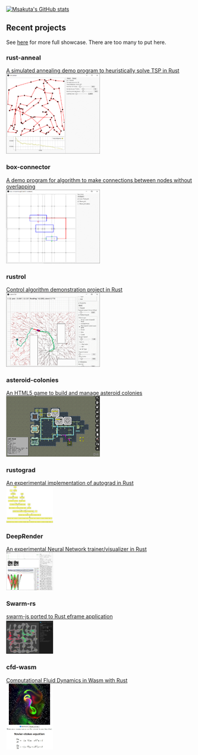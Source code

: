 [![Msakuta's GitHub stats](https://github-readme-stats.vercel.app/api?username=msakuta)](https://github.com/anuraghazra/github-readme-stats)

## Recent projects

See [here](https://msakuta.github.io/showcase.html) for more full showcase.
There are too many to put here.

### rust-anneal
<div class="showcase">
<a href="https://github.com/msakuta/rust-anneal">
<div>A simulated annealing demo program to heuristically solve TSP in Rust</div>
<div><img src="images/showcase/rust-anneal.png" alt="" style="width: 50%;"/></div>
</a>
</div>

### box-connector
<div class="showcase">
<a href="https://github.com/msakuta/box-connector">
<div>A demo program for algorithm to make connections between nodes without overlapping</div>
<div><img src="images/showcase/box-connector.png" alt="" style="width: 50%;"/></div>
</a>
</div>

### rustrol
<div class="showcase">
<a href="https://github.com/msakuta/rustrol">
<div>Control algorithm demonstration project in Rust</div>
<div><img src="images/showcase/rustrol.png" alt="" style="width: 50%;"/></div>
</a>
</div>

### asteroid-colonies
<div class="showcase">
<a href="https://github.com/msakuta/asteroid-colonies">
<div>An HTML5 game to build and manage asteroid colonies</div>
<div><img src="images/showcase/asteroid-colonies.png" alt="" style="width: 50%;"/></div>
</a>
</div>

### rustograd
<a href="https://github.com/msakuta/rustograd">
<div>An experimental implementation of autograd in Rust</div>
<div><img src="images/showcase/rustograd.png" alt="" style="width: 25%;"/></div>
</a>

### DeepRender
<a href="https://github.com/msakuta/DeepRender">
    <div>An experimental Neural Network trainer/visualizer in Rust</div>
    <div><img src="images/showcase/screenshot02.png" alt="" style="width: 25%;"/></div>
</a>

### Swarm-rs
<a href="https://github.com/msakuta/swarm-rs">
    <div>swarm-js ported to Rust eframe application</div>
    <div><img src="images/showcase/swarm-rs.png" alt="" style="width: 25%;"/></div>
</a>

### cfd-wasm
<a href="https://github.com/msakuta/cfd-wasm">
    <div>Computational Fluid Dynamics in Wasm with Rust</div>
    <div><img src="images/showcase/cfd-wasm.jpg" alt="" style="width: 25%;" /></div>
</a>


